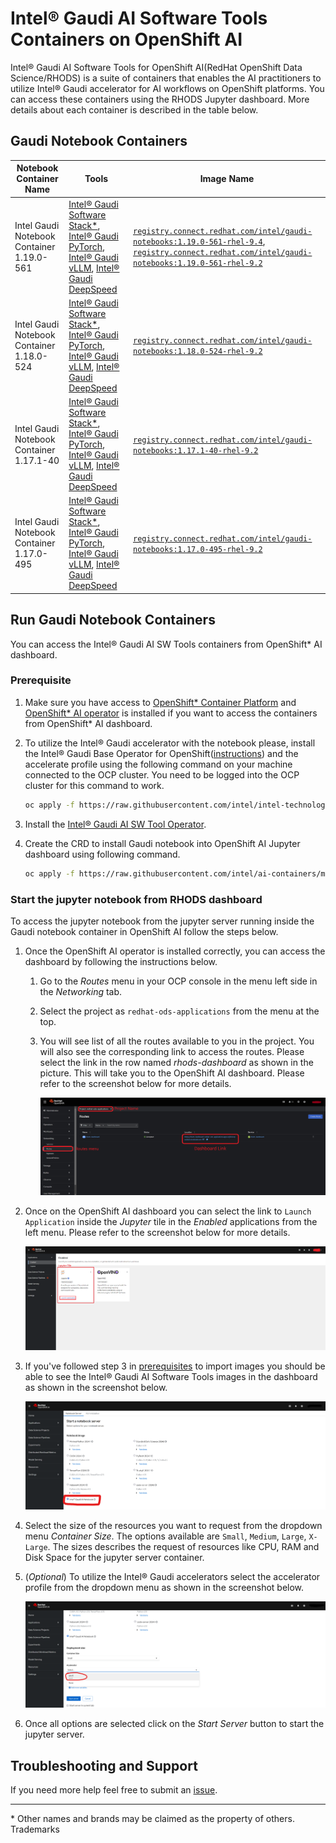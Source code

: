 # Intel® Gaudi AI Software Tools Containers on OpenShift AI

Intel® Gaudi AI Software Tools for OpenShift AI(RedHat OpenShift Data Science/RHODS) is a suite of containers that enables the AI practitioners to utilize Intel® Gaudi accelerator for AI workflows on OpenShift platforms. You can access these containers using the RHODS Jupyter dashboard. More details about each container is described in the table below.

## Gaudi Notebook Containers

| Notebook Container Name | Tools | Image Name |
| -----------------------------| ------------- | ------------- |
| Intel Gaudi Notebook Container 1.19.0-561 | [Intel® Gaudi Software Stack*](https://docs.habana.ai/en/latest/Installation_Guide/Bare_Metal_Fresh_OS.html), [Intel® Gaudi PyTorch](https://docs.habana.ai/en/latest/PyTorch/index.html), [Intel® Gaudi vLLM](https://github.com/HabanaAI/vllm-fork.git), [Intel® Gaudi DeepSpeed](https://github.com/HabanaAI/DeepSpeed) | [`registry.connect.redhat.com/intel/gaudi-notebooks:1.19.0-561-rhel-9.4`](https://catalog.redhat.com/software/containers/66e2072057f53c17d73d67e1?architecture=amd64&tag=1.18.0-524-rhel-9.2&image=676b2fd90e7869ebe618b78b&gti-tabs=registry-tokens), [`registry.connect.redhat.com/intel/gaudi-notebooks:1.19.0-561-rhel-9.2`](https://catalog.redhat.com/software/containers/66e2072057f53c17d73d67e1?architecture=amd64&tag=1.18.0-524-rhel-9.2&image=676b32a224dabcac4cf84cb3&gti-tabs=registry-tokens) |
| Intel Gaudi Notebook Container 1.18.0-524 | [Intel® Gaudi Software Stack*](https://docs.habana.ai/en/latest/Installation_Guide/Bare_Metal_Fresh_OS.html), [Intel® Gaudi PyTorch](https://docs.habana.ai/en/latest/PyTorch/index.html), [Intel® Gaudi vLLM](https://github.com/HabanaAI/vllm-fork.git), [Intel® Gaudi DeepSpeed](https://github.com/HabanaAI/DeepSpeed) | [`registry.connect.redhat.com/intel/gaudi-notebooks:1.18.0-524-rhel-9.2`](https://catalog.redhat.com/software/containers/66e2072057f53c17d73d67e1?architecture=amd64&tag=1.18.0-524-rhel-9.2&image=67181ccca33f4e501721789f&gti-tabs=registry-tokens) |
| Intel Gaudi Notebook Container 1.17.1-40 | [Intel® Gaudi Software Stack*](https://docs.habana.ai/en/latest/Installation_Guide/Bare_Metal_Fresh_OS.html), [Intel® Gaudi PyTorch](https://docs.habana.ai/en/latest/PyTorch/index.html), [Intel® Gaudi vLLM](https://github.com/HabanaAI/vllm-fork.git), [Intel® Gaudi DeepSpeed](https://github.com/HabanaAI/DeepSpeed) | [`registry.connect.redhat.com/intel/gaudi-notebooks:1.17.1-40-rhel-9.2`](https://catalog.redhat.com/software/containers/66e2072057f53c17d73d67e1?architecture=amd64&tag=1.18.0-524-rhel-9.2&image=66fc3bf38081186cfc015a0d&gti-tabs=registry-tokens) |
| Intel Gaudi Notebook Container 1.17.0-495 | [Intel® Gaudi Software Stack*](https://docs.habana.ai/en/latest/Installation_Guide/Bare_Metal_Fresh_OS.html), [Intel® Gaudi PyTorch](https://docs.habana.ai/en/latest/PyTorch/index.html), [Intel® Gaudi vLLM](https://github.com/HabanaAI/vllm-fork.git), [Intel® Gaudi DeepSpeed](https://github.com/HabanaAI/DeepSpeed) | [`registry.connect.redhat.com/intel/gaudi-notebooks:1.17.0-495-rhel-9.2`](https://catalog.redhat.com/software/containers/66e2072057f53c17d73d67e1?architecture=amd64&tag=1.18.0-524-rhel-9.2&image=66e0ac59261d52855750518c&gti-tabs=registry-tokens) |

## Run Gaudi Notebook Containers

You can access the Intel® Gaudi AI SW Tools containers from OpenShift* AI dashboard.

### Prerequisite

1. Make sure you have access to [OpenShift* Container Platform](https://docs.openshift.com/container-platform/4.14/installing/index.html) and [OpenShift* AI operator](https://docs.redhat.com/en/documentation/red_hat_openshift_ai_cloud_service/1/html/installing_and_uninstalling_openshift_ai_cloud_service/installing-and-deploying-openshift-ai_install#installing-and-deploying-openshift-ai_install) is installed if you want to access the containers from OpenShift* AI dashboard.

2. To utilize the Intel® Gaudi accelerator with the notebook please, install the Intel® Gaudi Base Operator for OpenShift([instructions](https://catalog.redhat.com/software/container-stacks/detail/6683b2cce45daa25e36bddcb)) and the accelerate profile using the following command on your machine connected to the OCP cluster. You need to be logged into the OCP cluster for this command to work.

    ```bash
    oc apply -f https://raw.githubusercontent.com/intel/intel-technology-enabling-for-openshift/main/e2e/inference/accelerator_profile_gaudi.yaml
    ```

3. Install the [Intel® Gaudi AI SW Tool Operator](https://catalog.redhat.com/software/container-stacks/detail/66d7aa630eb66a02febc8103).

4. Create the CRD to install Gaudi notebook into OpenShift AI Jupyter dashboard using following command.

    ```bash
    oc apply -f https://raw.githubusercontent.com/intel/ai-containers/main/enterprise/redhat/openshift-ai/gaudi/crd-sample.yaml
    ```

### Start the jupyter notebook from RHODS dashboard

To access the jupyter notebook from the jupyter server running inside the Gaudi notebook container in OpenShift AI follow the steps below.

1. Once the OpenShift AI operator is installed correctly, you can access the dashboard by following the instructions below.

    1. Go to the *Routes* menu in your OCP console in the menu left side in the *Networking* tab.

    2. Select the project as `redhat-ods-applications` from the menu at the top.

    3. You will see list of all the routes available to you in the project. You will also see the corresponding link to access the routes. Please select the link in the row named *rhods-dashboard* as shown in the picture. This will take you to the OpenShift AI dashboard. Please refer to the screenshot below for more details.

        ![Step-1](../oneapi/assets/step-1.png)

2. Once on the OpenShift AI dashboard you can select the link to `Launch Application` inside the *Jupyter* tile in the *Enabled* applications from the left menu. Please refer to the screenshot below for more details.

    ![Step-2](../oneapi/assets/step-2.png)

3. If you've followed step 3 in [prerequisites](#prerequisite) to import images you should be able to see the Intel® Gaudi AI Software Tools images in the dashboard as shown in the screenshot below.

    ![Step-3](./assets/step-3.png)

4. Select the size of the resources you want to request from the dropdown menu *Container Size*. The options available are `Small`, `Medium`, `Large`, `X-Large`. The sizes describes the request of resources like CPU, RAM and Disk Space for the jupyter server container.

5. (*Optional*) To utilize the Intel® Gaudi accelerators select the accelerator profile from the dropdown menu as shown in the screenshot below.

    ![Step-4](./assets/step-4.png)

6. Once all options are selected click on the *Start Server* button to start the jupyter server.

## Troubleshooting and Support

If you need more help feel free to submit an [issue](https://github.com/intel/ai-containers/issues).

---
\* Other names and brands may be claimed as the property of others. Trademarks
